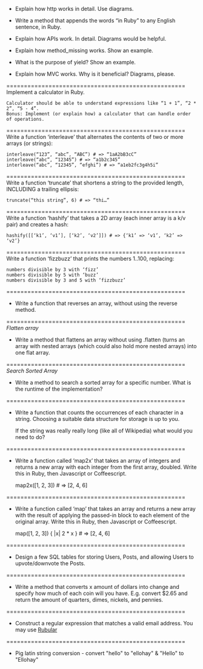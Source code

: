 - Explain how http works in detail. Use diagrams.

- Write a method that appends the words “in Ruby” to any English sentence, in Ruby.

- Explain how APIs work. In detail. Diagrams would be helpful.

- Explain how method_missing works. Show an example.

- What is the purpose of yield? Show an example.

- Explain how MVC works. Why is it beneficial? Diagrams, please.

===================================================
Implement a calculator in Ruby. 
    
    Calculator should be able to understand expressions like “1 + 1”, “2 * 2”, “5 - 4”.
    Bonus: Implement (or explain how) a calculator that can handle order of operations.
===================================================
Write a function ‘interleave’ that alternates the contents of two or more arrays (or strings):

	interleave(“123”, “abc”, “ABC”) # => “1aA2bB3cC”
	interleave(“abc”, “12345”) # => “a1b2c345”
	interleave(“abc”, “12345”, “efghi”) # => “a1eb2fc3g4h5i”

===================================================
Write a function ‘truncate’ that shortens a string to the provided length, INCLUDING a trailing ellipsis:

	truncate(“this string”, 6) # => “thi…”
===================================================
Write a function ‘hashify’ that takes a 2D array (each inner array is a k/v pair) and creates a hash:
  
	hashify([[‘k1’, ‘v1’], [‘k2’, ‘v2’]]) # => {‘k1’ => ‘v1’, ‘k2’ => ‘v2’}
===================================================
Write a function ‘fizzbuzz’ that prints the numbers 1..100, replacing:

	numbers divisible by 3 with ‘fizz’
	numbers divisible by 5 with ‘buzz’
	numbers divisible by 3 and 5 with ‘fizzbuzz’

===================================================

- Write a function that reverses an array, without using the reverse method. 

===================================================
*Flatten array*

- Write a method that flattens an array without using .flatten
(turns an array with nested arrays (which could also hold more nested arrays) into one flat array.

===================================================
*Search Sorted Array*

- Write a method to search a sorted array for a specific number.  What is the runtime of the implementation?

===================================================
- Write a function that counts the occurrences of each character in a string.  Choosing a suitable data structure for storage is up to you.

	If the string was really really long (like all of Wikipedia) what would you need to do?

===================================================
- Write a function called ‘map2x’ that takes an array of integers and returns a new array with each integer from the first array, doubled. Write this in Ruby, then Javascript or Coffeescript.

	map2x([1, 2, 3]) # => [2, 4, 6]

===================================================
- Write a function called ‘map’ that takes an array and returns a new array with the result of applying the passed-in block to each element of the original array. Write this in Ruby, then Javascript or Coffeescript.

	map([1, 2, 3]) { |x| 2 * x } # => [2, 4, 6]

===================================================

- Design a few SQL tables for storing Users, Posts, and allowing Users to upvote/downvote the Posts.

===================================================

- Write a method that converts x amount of dollars into change and specify how much of each coin will you have. E.g. convert $2.65 and return the amount of quarters, dimes, nickels, and pennies.

===================================================

- Construct a regular expression that matches a valid email address. You may use [Rubular](http://rubular.com/)

===================================================
- Pig latin string conversion - convert "hello" to "ellohay" &
"Hello" to "Ellohay"
